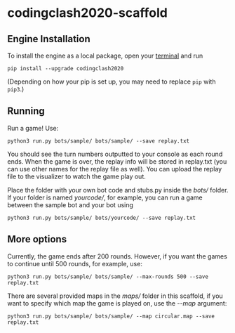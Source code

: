 # codingclash2020-scaffold

## Engine Installation
To install the engine as a local package, open your [terminal](https://askubuntu.com/questions/38162/what-is-a-terminal-and-how-do-i-open-and-use-it) and run
```
pip install --upgrade codingclash2020
```

(Depending on how your pip is set up, you may need to replace `pip` with `pip3`.) 

## Running

Run a game! Use:

```
python3 run.py bots/sample/ bots/sample/ --save replay.txt
```

You should see the turn numbers outputted to your console as each round ends. 
When the game is over, the replay info will be stored in replay.txt 
(you can use other names for the replay file as well). You can upload the replay file
to the visualizer to watch the game play out.

Place the folder with your own bot code and stubs.py inside the *bots/* folder. If your
folder is named *yourcode/*, for example, you can run a game between the sample bot and 
your bot using 

```
python3 run.py bots/sample/ bots/yourcode/ --save replay.txt
```

## More options

Currently, the game ends after 200 rounds. However, if you want the games to continue
until 500 rounds, for example, use:

```
python3 run.py bots/sample/ bots/sample/ --max-rounds 500 --save replay.txt
```

There are several provided maps in the *maps/* folder in this scaffold, if you want
to specify which map the game is played on, use the *--map* argument:

```
python3 run.py bots/sample/ bots/sample/ --map circular.map --save replay.txt
```